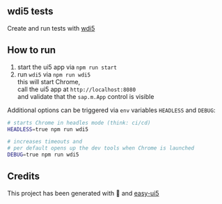 ## wdi5 tests

Create and run tests with [wdi5](https://github.com/js-soft/wdi5)

## How to run

1. start the ui5 app via `npm run start`
1. run `wdi5` via `npm run wdi5`  
  this will start Chrome,  
  call the ui5 app at `http://localhost:8080`  
  and validate that the `sap.m.App` control is visible   

Additional options can be triggered via `env` variables `HEADLESS` and `DEBUG`:

```bash
# starts Chrome in headles mode (think: ci/cd)
HEADLESS=true npm run wdi5
```

```bash
# increases timeouts and 
# per default opens up the dev tools when Chrome is launched
DEBUG=true npm run wdi5
```

## Credits

This project has been generated with 💙 and [easy-ui5](https://github.com/SAP/generator-easy-ui5)
